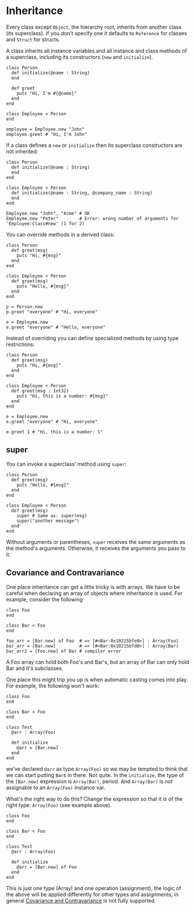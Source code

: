 # Inheritance

Every class except `Object`, the hierarchy root, inherits from another class (its superclass). If you don't specify one it defaults to `Reference` for classes and `Struct` for structs.

A class inherits all instance variables and all instance and class methods of a superclass, including its constructors (`new` and `initialize`).

```crystal
class Person
  def initialize(@name : String)
  end

  def greet
    puts "Hi, I'm #{@name}"
  end
end

class Employee < Person
end

employee = Employee.new "John"
employee.greet # "Hi, I'm John"
```

If a class defines a `new` or `initialize` then its superclass constructors are not inherited:

```crystal
class Person
  def initialize(@name : String)
  end
end

class Employee < Person
  def initialize(@name : String, @company_name : String)
  end
end

Employee.new "John", "Acme" # OK
Employee.new "Peter"        # Error: wrong number of arguments for 'Employee:Class#new' (1 for 2)
```

You can override methods in a derived class:

```crystal
class Person
  def greet(msg)
    puts "Hi, #{msg}"
  end
end

class Employee < Person
  def greet(msg)
    puts "Hello, #{msg}"
  end
end

p = Person.new
p.greet "everyone" # "Hi, everyone"

e = Employee.new
e.greet "everyone" # "Hello, everyone"
```

Instead of overriding you can define specialized methods by using type restrictions:

```crystal
class Person
  def greet(msg)
    puts "Hi, #{msg}"
  end
end

class Employee < Person
  def greet(msg : Int32)
    puts "Hi, this is a number: #{msg}"
  end
end

e = Employee.new
e.greet "everyone" # "Hi, everyone"

e.greet 1 # "Hi, this is a number: 1"
```

## super

You can invoke a superclass' method using `super`:

```crystal
class Person
  def greet(msg)
    puts "Hello, #{msg}"
  end
end

class Employee < Person
  def greet(msg)
    super # Same as: super(msg)
    super("another message")
  end
end
```

Without arguments or parentheses, `super` receives the same arguments as the method's arguments. Otherwise, it receives the arguments you pass to it.

## Covariance and Contravariance

One place inheritance can get a little tricky is with arrays. We have to be careful when declaring an array of objects where inheritance is used. For example, consider the following

```crystal
class Foo
end

class Bar < Foo
end

foo_arr = [Bar.new] of Foo  # => [#<Bar:0x10215bfe0>] : Array(Foo)
bar_arr = [Bar.new]         # => [#<Bar:0x10215bfd0>] : Array(Bar)
bar_arr2 = [Foo.new] of Bar # compiler error
```

A Foo array can hold both Foo's and Bar's, but an array of Bar can only hold Bar and it's subclasses.

One place this might trip you up is when automatic casting comes into play. For example, the following won't work:

```crystal
class Foo
end

class Bar < Foo
end

class Test
  @arr : Array(Foo)

  def initialize
    @arr = [Bar.new]
  end
end
```

we've declared `@arr` as type `Array(Foo)` so we may be tempted to think that we can start putting `Bar`s in there. Not quite. In the `initialize`, the type of the `[Bar.new]` expression is `Array(Bar)`, period. And `Array(Bar)` is *not* assignable to an `Array(Foo)` instance var. 

What's the right way to do this? Change the expression so that it *is* of the right type: `Array(Foo)` (see example above).

```crystal
class Foo
end

class Bar < Foo
end

class Test
  @arr : Array(Foo)

  def initialize
    @arr = [Bar.new] of Foo
  end
end
```

This is just one type (Array) and one operation (assignment), the logic of the above will be applied differently for other types and assignments, in general [Covariance and Contravariance][1] is not fully supported.

[1]: https://en.wikipedia.org/wiki/Covariance_and_contravariance_%28computer_science%29
